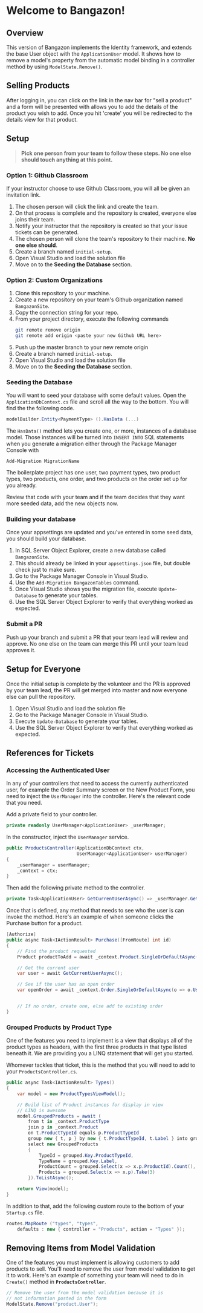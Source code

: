 # Welcome to Bangazon!

## Overview

This version of Bangazon implements the Identity framework, and extends the base User object with the `ApplicationUser` model.
It shows how to remove a model's property from the automatic model binding in a controller method by using `ModelState.Remove()`.

## Selling Products

After logging in, you can click on the link in the nav bar for "sell a product" and a form will be presented with allows you to add the details of the product you wish to add.  Once you hit 'create' you will be redirected to the details view for that product.



## Setup


> **Pick one person from your team to follow these steps. No one else should touch anything at this point.**

### Option 1: Github Classroom

If your instructor choose to use Github Classroom, you will all be given an invitation link.

1. The chosen person will click the link and create the team.
2. On that process is complete and the repository is created, everyone else joins their team.
1. Notify your instructor that the repository is created so that your issue tickets can be generated.
1. The chosen person will clone the team's repository to their machine. **No one else should**.
1. Create a branch named `initial-setup`.
1. Open Visual Studio and load the solution file
1. Move on to the **Seeding the Database** section.

### Option 2: Custom Organizations

1. Clone this repository to your machine.
1. Create a new repository on your team's Github organization named `BangazonSite`.
1. Copy the connection string for your repo.
1. From your project directory, execute the following commands
    ```sh
    git remote remove origin
    git remote add origin <paste your new Github URL here>
    ```
1. Push up the master branch to your new remote origin
1. Create a branch named `initial-setup`.
1. Open Visual Studio and load the solution file
1. Move on to the **Seeding the Database** section.

### Seeding the Database

You will want to seed your database with some default values. Open the `ApplicationDbContext.cs` file and scroll all the way to the bottom. You will find the the following code.

```cs
modelBuilder.Entity<PaymentType> ().HasData (...)
```

The `HasData()` method lets you create one, or more, instances of a database model. Those instances will be turned into `INSERT INTO` SQL statements when you generate a migration either through the Package Manager Console with

```
Add-Migration MigrationName
```

The boilerplate project has one user, two payment types, two product types, two products, one order, and two products on the order set up for you already.

Review that code with your team and if the team decides that they want more seeded data, add the new objects now.

### Building your database

Once your appsettings are updated and you've entered in some seed data, you should build your database.

1. In SQL Server Object Explorer, create a new database called `BangazonSite`.
1. This should already be linked in your `appsettings.json` file, but double check just to make sure.
1. Go to the Package Manager Console in Visual Studio.
1. Use the `Add-Migration BangazonTables` command.
1. Once Visual Studio shows you the migration file, execute `Update-Database` to generate your tables.
1. Use the SQL Server Object Explorer to verify that everything worked as expected.

### Submit a PR

Push up your branch and submit a PR that your team lead will review and approve. No one else on the team can merge this PR until your team lead approves it.

## Setup for Everyone

Once the initial setup is complete by the volunteer and the PR is approved by your team lead, the PR will get merged into master and now everyone else can pull the repository.

1. Open Visual Studio and load the solution file
1. Go to the Package Manager Console in Visual Studio.
1. Execute `Update-Database` to generate your tables.
1. Use the SQL Server Object Explorer to verify that everything worked as expected.

## References for Tickets

### Accessing the Authenticated User

In any of your controllers that need to access the currently authenticated user, for example the Order Summary screen or the New Product Form, you need to inject the `UserManager` into the controller. Here's the relevant code that you need.

Add a private field to your controller.

```cs
private readonly UserManager<ApplicationUser> _userManager;
```

In the constructor, inject the `UserManager` service.

```cs
public ProductsController(ApplicationDbContext ctx,
                          UserManager<ApplicationUser> userManager)
{
    _userManager = userManager;
    _context = ctx;
}
```

Then add the following private method to the controller.

```cs
private Task<ApplicationUser> GetCurrentUserAsync() => _userManager.GetUserAsync(HttpContext.User);
```

Once that is defined, any method that needs to see who the user is can invoke the method. Here's an example of when someone clicks the Purchase button for a product.

```cs
[Authorize]
public async Task<IActionResult> Purchase([FromRoute] int id)
{
    // Find the product requested
    Product productToAdd = await _context.Product.SingleOrDefaultAsync(p => p.ProductId == id);

    // Get the current user
    var user = await GetCurrentUserAsync();

    // See if the user has an open order
    var openOrder = await _context.Order.SingleOrDefaultAsync(o => o.User == user && o.PaymentTypeId == null);


    // If no order, create one, else add to existing order
}
```

### Grouped Products by Product Type

One of the features you need to implement is a view that displays all of the product types as headers, with the first three products in that type listed beneath it. We are providing you a LINQ statement that will get you started.

Whomever tackles that ticket, this is the method that you will need to add to your `ProductsController.cs`.

```cs
public async Task<IActionResult> Types()
{
    var model = new ProductTypesViewModel();

    // Build list of Product instances for display in view
    // LINQ is awesome
    model.GroupedProducts = await (
        from t in _context.ProductType
        join p in _context.Product
        on t.ProductTypeId equals p.ProductTypeId
        group new { t, p } by new { t.ProductTypeId, t.Label } into grouped
        select new GroupedProducts
        {
            TypeId = grouped.Key.ProductTypeId,
            TypeName = grouped.Key.Label,
            ProductCount = grouped.Select(x => x.p.ProductId).Count(),
            Products = grouped.Select(x => x.p).Take(3)
        }).ToListAsync();

    return View(model);
}
```

In addition to that, add the following custom route to the bottom of your `Startup.cs` file.

```cs
routes.MapRoute ("types", "types",
    defaults : new { controller = "Products", action = "Types" });
```

## Removing Items from Model Validation

One of the features you must implement is allowing customers to add products to sell. You'll need to remove the user from model validation to get it to work. Here's an example of something your team will need to do in `Create()` method in **`ProductsController`**.

```cs
// Remove the user from the model validation because it is
// not information posted in the form
ModelState.Remove("product.User");
```

